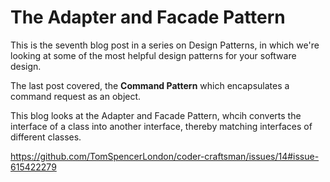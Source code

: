 # The Adapter and Facade Pattern #

This is the seventh blog post in a series on Design Patterns, in which we're looking at some of the most helpful design patterns for your software design.

The last post covered, the **Command Pattern** which encapsulates a command request as an object.

This blog looks at the Adapter and Facade Pattern, whcih converts the interface of a class into another interface, thereby matching interfaces of different classes.

https://github.com/TomSpencerLondon/coder-craftsman/issues/14#issue-615422279



